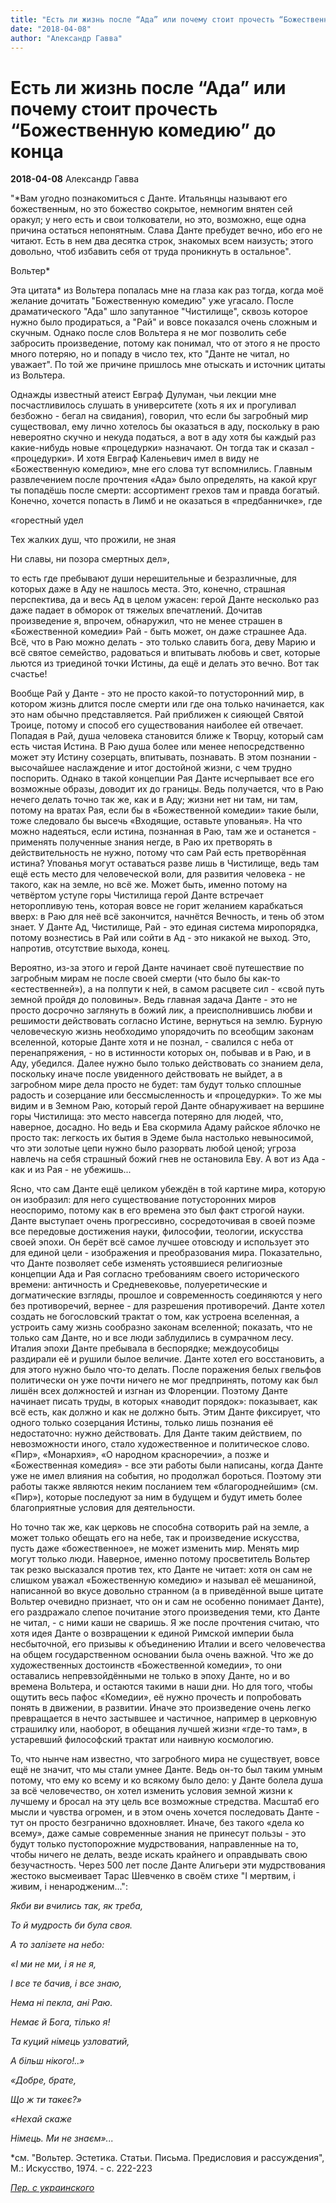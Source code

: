 ```yaml
---
title: "Есть ли жизнь после “Ада” или почему стоит прочесть “Божественную комедию” до конца"
date: "2018-04-08"
author: "Александр Гавва"
---
```


# Есть ли жизнь после “Ада” или почему стоит прочесть “Божественную комедию” до конца

**2018-04-08** Александр Гавва

"*Вам угодно познакомиться с Данте. Итальянцы называют его божественным, но это божество сокрытое, немногим внятен сей оракул; у него есть и свои толкователи, но это, возможно, еще одна причина остаться непонятным. Слава Данте пребудет вечно, ибо его не читают. Есть в нем два десятка строк, знакомых всем наизусть; этого довольно, чтоб избавить себя от труда проникнуть в остальное".

Вольтер*

Эта цитата* из Вольтера попалась мне на глаза как раз тогда, когда моё желание дочитать "Божественную комедию" уже угасало. После драматического "Ада" шло запутанное "Чистилище", сквозь которое нужно было продираться, а "Рай" и вовсе показался очень сложным и скучным. Однако после слов Вольтера я не мог позволить себе забросить произведение, потому как понимал, что от этого я не просто много потеряю, но и попаду в число тех, кто "Данте не читал, но уважает". По той же причине пришлось мне отыскать и источник цитаты из Вольтера.

Однажды известный атеист Евграф Дулуман, чьи лекции мне посчастливилось слушать в университете (хоть я их и прогуливал безбожно - бегал на свидания), говорил, что если бы загробный мир существовал, ему лично хотелось бы оказаться в аду, поскольку в раю невероятно скучно и некуда податься, а вот в аду хотя бы каждый раз какие-нибудь новые «процедурки» назначают. Он тогда так и сказал - «процедурки». И хотя Евграф Каленьевич имел в виду не «Божественную комедию», мне его слова тут вспомнились. Главным развлечением после прочтения «Ада» было определять, на какой круг ты попадёшь после смерти: ассортимент грехов там и правда богатый. Конечно, хочется попасть в Лимб и не оказаться в «предбанничке», где

«горестный удел

Тех жалких душ, что прожили, не зная

Ни славы, ни позора смертных дел»,

то есть где пребывают души нерешительные и безразличные, для которых даже в Аду не нашлось места. Это, конечно, страшная перспектива, да и весь Ад в целом ужасен: герой Данте несколько раз даже падает в обморок от тяжелых впечатлений. Дочитав произведение я, впрочем, обнаружил, что не менее страшен в «Божественной комедии» Рай - быть может, он даже страшнее Ада. Всё, что в Раю можно делать - это только славить бога, деву Марию и всё святое семейство, радоваться и впитывать любовь и свет, которые льются из триединой точки Истины, да ещё и делать это вечно. Вот так счастье!

Вообще Рай у Данте - это не просто какой-то потусторонний мир, в котором жизнь длится после смерти или где она только начинается, как это нам обычно представляется. Рай приближен к сияющей Святой Троице, потому и способ его существования наиболее ей отвечает. Попадая в Рай, душа человека становится ближе к Творцу, который сам есть чистая Истина. В Раю душа более или менее непосредственно может эту Истину созерцать, впитывать, познавать. В этом познании - высочайшее наслаждение и итог достойной жизни, с чем трудно поспорить. Однако в такой концепции Рая Данте исчерпывает все его возможные образы, доводит их до границы. Ведь получается, что в Раю нечего делать точно так же, как и в Аду; жизни нет ни там, ни там, потому на вратах Рая, если бы в «Божественной комедии» такие были, тоже следовало бы высечь «Входящие, оставьте упованья». На что можно надеяться, если истина, познанная в Раю, там же и останется - применять полученные знания негде, в Раю их претворять в действительность не нужно, потому что сам Рай есть претворённая истина? Упованья могут оставаться разве лишь в Чистилище, ведь там ещё есть место для человеческой воли, для развития человека - не такого, как на земле, но всё же. Может быть, именно потому на четвёртом уступе горы Чистилища герой Данте встречает неторопливую тень, которая вовсе не горит желанием карабкаться вверх: в Раю для неё всё закончится, начнётся Вечность, и тень об этом знает. У Данте Ад, Чистилище, Рай - это единая система миропорядка, потому вознестись в Рай или сойти в Ад - это никакой не выход. Это, напротив, отсутствие выхода, конец.

Вероятно, из-за этого и герой Данте начинает своё путешествие по загробным мирам не после своей смерти (что было бы как-то «естественней»), а на полпути к ней, в самом расцвете сил - «свой путь земной пройдя до половины». Ведь главная задача Данте - это не просто досрочно заглянуть в божий лик, а преисполнившись любви и решимости действовать согласно Истине, вернуться на землю. Бурную человеческую жизнь необходимо упорядочить по всеобщим законам вселенной, которые Данте хотя и не познал, - свалился с неба от перенапряжения, - но в истинности которых он, побывав и в Раю, и в Аду, убедился. Далее нужно было только действовать со знанием дела, поскольку иначе после увиденного действовать не выйдет, а в загробном мире дела просто не будет: там будут только сплошные радость и созерцание или бессмысленность и «процедурки». То же мы видим и в Земном Раю, который герой Данте обнаруживает на вершине горы Чистилища: это место навсегда потеряно для людей, что, наверное, досадно. Но ведь и Ева скормила Адаму райское яблочко не просто так: легкость их бытия в Эдеме была настолько невыносимой, что эти золотые цепи нужно было разорвать любой ценой; угроза навлечь на себя страшный божий гнев не остановила Еву. А вот из Ада - как и из Рая - не убежишь...

Ясно, что сам Данте ещё целиком убеждён в той картине мира, которую он изобразил: для него существование потусторонних миров неоспоримо, потому как в его времена это был факт строгой науки. Данте выступает очень прогрессивно, сосредоточивая в своей поэме все передовые достижения науки, философии, теологии, искусства своей эпохи. Он берёт всё самое лучшее отовсюду и использует это для единой цели - изображения и преобразования мира. Показательно, что Данте позволяет себе изменять устоявшиеся религиозные концепции Ада и Рая согласно требованиям своего исторического времени: античность и Средневековье, полуеретические и догматические взгляды, прошлое и современность соединяются у него без противоречий, вернее - для разрешения противоречий. Данте хотел создать не богословский трактат о том, как устроена вселенная, а устроить саму жизнь сообразно законам вселенной; показать, что не только сам Данте, но и все люди заблудились в сумрачном лесу. Италия эпохи Данте пребывала в беспорядке; междоусобицы раздирали её и рушили былое величие. Данте хотел его восстановить, а для этого нужно было что-то делать. После поражения белых гвельфов политически он уже почти ничего не мог предпринять, потому как был лишён всех должностей и изгнан из Флоренции. Поэтому Данте начинает писать труды, в которых «наводит порядок»: показывает, как всё есть, как должно и как не должно быть. Этим Данте фиксирует, что одного только созерцания Истины, только лишь познания её недостаточно: нужно действовать. Для Данте таким действием, по невозможности иного, стало художественное и политическое слово. «Пир», «Монархия», «О народном красноречии», а позже и «Божественная комедия» - все эти работы были написаны, когда Данте уже не имел влияния на события, но продолжал бороться. Поэтому эти работы также являются неким посланием тем «благороднейшим» (см. «Пир»), которые последуют за ним в будущем и будут иметь более благоприятные условия для деятельности.

Но точно так же, как церковь не способна сотворить рай на земле, а может только обещать его на небе, так и произведение искусства, пусть даже «божественное», не может изменить мир. Менять мир могут только люди. Наверное, именно потому просветитель Вольтер так резко высказался против тех, кто Данте не читает: хотя он сам не слишком уважал «Божественную комедию» и называл её мешаниной, написанной во вкусе довольно странном (а в приведённой выше цитате Вольтер очевидно признает, что он и сам не особенно понимает Данте), его раздражало слепое почитание этого произведения теми, кто Данте не читал, - с ними каши не сваришь. Я же после прочтения считаю, что хотя идея Данте о возвращении к единой Римской империи была несбыточной, его призывы к объединению Италии и всего человечества на общем государственном основании была очень важной. Что же до художественных достоинств «Божественной комедии», то они оставались непревзойдёнными не только в эпоху Данте, но и во времена Вольтера, и остаются такими в наши дни. Но для того, чтобы ощутить весь пафос «Комедии», её нужно прочесть и попробовать понять в движении, в развитии. Иначе это произведение очень легко превращается в нечто застывшее и частичное, например в церковную страшилку или, наоборот, в обещания лучшей жизни «где-то там», в устаревший философский трактат или наивную космологию.

То, что нынче нам известно, что загробного мира не существует, вовсе ещё не значит, что мы стали умнее Данте. Ведь он-то был таким умным потому, что ему ко всему и ко всякому было дело: у Данте болела душа за всё человечество, он хотел изменить условия земной жизни к лучшему и бросал на эту цель все возможные стредства. Масштаб его мысли и чувства огромен, и в этом очень хочется последовать Данте - тут он просто безгранично вдохновляет. Иначе, без такого «дела ко всему», даже самые современные знания не принесут пользы - это будут только пустопорожние мудрствования, направленные на то, чтобы ничего не делать, везде искать крайнего и оправдывать свою безучастность. Через 500 лет после Данте Алигьери эти мудрствования жестоко высмеивает Тарас Шевченко в своём стихе "І мертвим, і живим, і ненародженим...":

*Якби ви вчились так, як треба,*

*То й мудрость би була своя.*

*А то залізете на небо:*

*«І ми не ми, і я не я,*

*І все те бачив, і все знаю,*

*Нема ні пекла, ані Раю.*

*Немає й Бога, тілько я!*

*Та куций німець узловатий,*

*А більш нікого!..»*

*«Добре, брате,*

*Що ж ти такеє?»*

*«Нехай скаже*

*Німець. Ми не знаєм»...*

*см. "Вольтер. Эстетика. Статьи. Письма. Предисловия и рассуждения", М.: Искусство, 1974. - с. 222-223

*[Пер. с украинского](http://www.leport.com.ua/chy-ye-zhyttya-pislya-pekla-abo-chomu-varto-dochytaty-bozhestvennu-komediyu-do-kintsya/)*